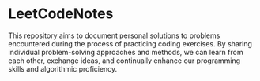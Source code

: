 # LeetCodeNotes
This repository aims to document personal solutions to problems encountered during the process of practicing coding exercises. By sharing individual problem-solving approaches and methods, we can learn from each other, exchange ideas, and continually enhance our programming skills and algorithmic proficiency.
